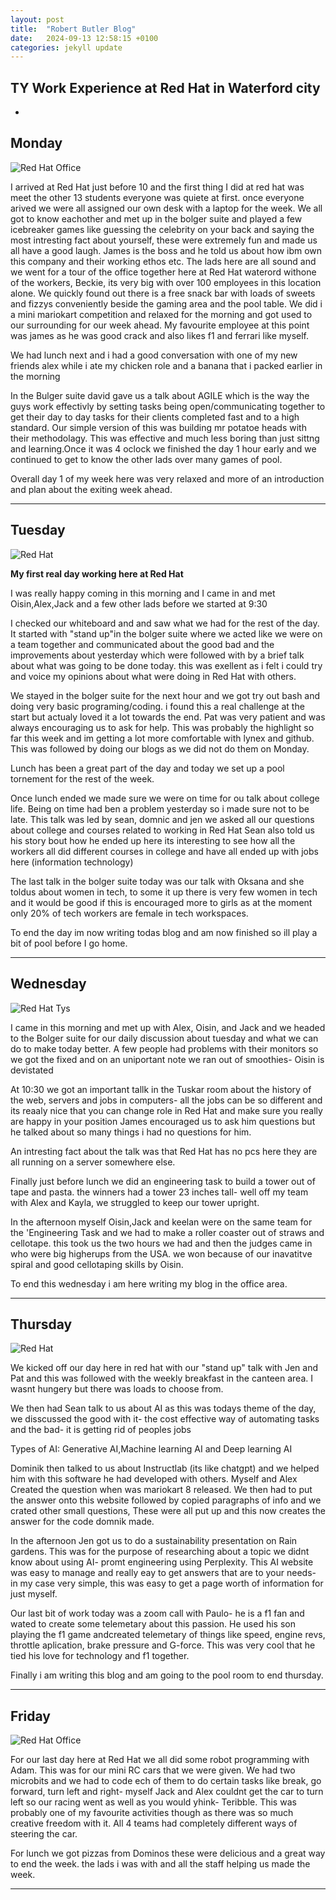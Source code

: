 ```yaml
---
layout: post
title:  "Robert Butler Blog"
date:   2024-09-13 12:58:15 +0100
categories: jekyll update
---
```


## TY Work Experience at Red Hat in Waterford city

* 


## Monday
![Red Hat Office](https://static1.cbrimages.com/wordpress/wp-content/uploads/2017/04/toy-story-mr-potato-head.jpg)

I arrived at Red Hat just before 10 and the first thing I did at red hat was meet the other 13 students everyone was quiete at first. once everyone arived we were all assigned our own desk with a laptop for the week. We all got to know eachother and met up in the bolger suite and played a few icebreaker games like guessing the celebrity on your back and saying the most intresting fact about yourself, these were extremely fun and made us all have a good laugh. James is the boss and he told us about how ibm own this company and their working ethos etc. The lads here are all sound and we went for a tour of the office together here at Red Hat waterord withone of the workers, Beckie, its very big with over 100 employees in this location alone. We quickly found out there is a free snack bar with loads of sweets and fizzys conveniently beside the gaming area and the pool table. We did i a mini mariokart competition and relaxed for the morning and got used to our surrounding for our week ahead. My favourite employee at this point was james as he was good crack and also likes f1 and ferrari like myself.

We had lunch next and i had a good conversation with one of my new friends alex while i ate my chicken role and a banana that i packed earlier in the morning

In the Bulger suite david gave us a talk about AGILE which is the way the guys work effectivly by setting tasks being open/communicating together to get their day to day tasks for their clients completed fast and to a high standard. Our simple version of this was building mr potatoe heads with their methodolagy. This was effective and much less boring than just sittng and learning.Once it was 4 oclock we finished the day 1 hour early and we continued to get to know the other lads over many games of pool.

Overall day 1 of my week here was very relaxed and more of an introduction and plan about the exiting week ahead. 



---
## Tuesday
![Red Hat](https://plus.unsplash.com/premium_photo-1661331617718-e99db3b0e64f?fm=jpg&q=60&w=3000&ixlib=rb-4.0.3&ixid=M3wxMjA3fDB8MHxzZWFyY2h8MXx8bGFwdG9wJTIwY29kZXxlbnwwfHwwfHx8MA%3D%3D)

**My first real day working here at Red Hat**

I was really happy coming in this morning and I came in and met Oisin,Alex,Jack and a few other lads before we started at 9:30 

I checked our whiteboard and and saw what we had for the rest of the day. It started with "stand up"in the bolger suite where we acted like we were on a team together and communicated about the good bad and the improvements about yesterday which were followed with by a brief talk about what was going to be done today. this was exellent as i felt i could try and voice my opinions about what were doing in Red Hat with others.

We stayed in the bolger suite for the next hour and we got try out bash and doing very basic programing/coding. i found this a real challenge at the start but actualy loved it a lot towards the end. Pat was very patient and was always encouraging us to ask for help. This was probably the highlight so far this week and im getting a lot more comfortable with lynex and github. This was followed by doing our blogs as we did not do them on Monday.

Lunch has been a great part of the day and today we set up a pool tornement for the rest of the week.

Once lunch ended we made sure we were on time for ou talk about college life. Being on time had ben a problem yesterday so i made sure not to be late. This talk was led by sean, domnic and jen we asked all our questions about college and courses related to working in Red Hat Sean also told us his story bout how he ended up here its interesting to see how all the workers all did different courses in college and have all ended up with jobs here (information technology)

The last talk in the bolger suite today was our talk with Oksana and she toldus about women in tech, to some it up there is very few women in tech and it would be good if this is encouraged more to girls as at the moment only 20% of tech workers are female in tech workspaces.

To end the day im now writing todas blog and am now finished so ill play a bit of pool before I go home.


---
## Wednesday
![Red Hat Tys](https://d12oja0ew7x0i8.cloudfront.net/images/Article_Images/ImageForArticle_11958(1).jpg)

I came in this morning and met up with Alex, Oisin, and Jack and we headed to the Bolger suite for our daily discussion about tuesday and what we can do to make today better. A few people had problems with their monitors so we got the fixed and on an uniportant note we ran out of smoothies- Oisin is devistated

At 10:30 we got an important tallk in the Tuskar room about the history of the web, servers and jobs in computers- all the jobs can be so different and its reaaly nice that you can change role in Red Hat and make sure you really are happy in your position James encouraged us to ask him questions but he talked about so many things i had no questions for him.

An intresting fact about the talk was that Red Hat has no pcs here they are all running on a server somewhere else.

Finally just before lunch we did an engineering task to build a tower out of tape and pasta. the winners had a tower 23 inches tall- well off my team with Alex and Kayla, we struggled to keep our tower upright.

In the afternoon myself Oisin,Jack and keelan were on the same team for the 'Engineering Task and we had to make a roller coaster out of straws and cellotape. this took us the two hours we had and then the judges came in who were big higherups from the USA. we won because of our inavatitve spiral and good cellotaping skills by Oisin. 

To end this wednesday i am here writing my blog in the office area.


---
## Thursday
![Red Hat](https://www.postconsumerbrands.com/wp-content/uploads/2024/02/Buy-Now-Page-Header-Image-2048x1365.webp)

We kicked off our day here in red hat with our "stand up" talk with Jen and Pat  and this was followed with the weekly breakfast in the canteen area. I wasnt hungery but there was loads to choose from.

We then had Sean talk to us about AI as this was todays theme of the day, we disscussed the good with it- the cost effective way of automating tasks and the bad- it is getting rid of peoples jobs

Types of AI: Generative AI,Machine learning AI and Deep learning AI

Dominik then talked to us about Instructlab (its like chatgpt) and we helped him with this software he had developed with others. Myself and Alex Created the question when was mariokart 8 released. We then had to put the answer onto this website followed by copied paragraphs of info and we crated other small questions, These were all put up and this now creates the answer for the code domnik made.

In the afternoon Jen got us to do a sustainability presentation on Rain gardens. This was for the purpose of researching about a topic we didnt know about using AI- promt engineering using Perplexity. This AI website was easy to manage and really eay to get answers that are to your needs- in my case very simple, this was easy to get a page worth of information for just myself.

Our last bit of work today was a zoom call with Paulo- he is a f1 fan and wated to create some telemetary about this passion. He used his son playing the f1 game andcreated telemetary of things like speed, engine revs, throttle aplication, brake pressure and G-force. This was very cool that he tied his love for technology and f1 together.

Finally i am writing this blog and am going to the pool room to end thursday.


---
## Friday
![Red Hat Office](https://nwscdn.com/media/wysiwyg/3kf/Pool-Table.jpg)

For our last day here at Red Hat we all did some robot programming with Adam. This was for our mini RC cars that we were given. We had two microbits and we had to code ech of them to do certain tasks like break, go forward, turn left and right- myself Jack and Alex couldnt get the car to turn left so our racing went as well as you would yhink- Teribble. This was probably one of my favourite activities though as there was so much creative freedom with it. All 4 teams had completely different ways of steering the car. 

For lunch we got pizzas from Dominos these were delicious and a great way to end the week. the lads i was with and all the staff helping us made the week.



---

